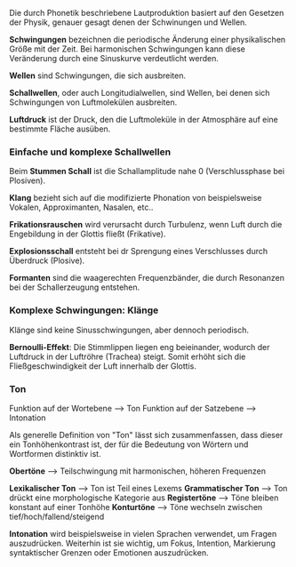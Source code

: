 Die durch Phonetik beschriebene Lautproduktion basiert auf den Gesetzen der Physik, genauer gesagt denen der Schwinungen und Wellen.

**Schwingungen** bezeichnen die periodische Änderung einer physikalischen Größe mit der Zeit. Bei harmonischen Schwingungen kann diese Veränderung durch eine Sinuskurve verdeutlicht werden.

**Wellen** sind Schwingungen, die sich ausbreiten.

**Schallwellen**, oder auch Longitudialwellen, sind Wellen, bei denen sich Schwingungen von Luftmolekülen ausbreiten.

**Luftdruck** ist der Druck, den die Luftmoleküle in der Atmosphäre auf eine bestimmte Fläche ausüben.



### Einfache und komplexe Schallwellen
Beim **Stummen Schall** ist die Schallamplitude nahe 0 (Verschlussphase bei Plosiven).

**Klang** bezieht sich auf die modifizierte Phonation von beispielsweise Vokalen, Approximanten, Nasalen, etc..

**Frikationsrauschen** wird verursacht durch Turbulenz, wenn Luft durch die Engebildung in der Glottis fließt (Frikative).

**Explosionsschall** entsteht bei dr Sprengung eines Verschlusses durch Überdruck (Plosive).

**Formanten** sind die waagerechten Frequenzbänder, die durch Resonanzen bei der Schallerzeugung entstehen.



### Komplexe Schwingungen: Klänge
Klänge sind keine Sinusschwingungen, aber dennoch periodisch. 

**Bernoulli-Effekt**: Die Stimmlippen liegen eng beieinander, wodurch der Luftdruck in der Luftröhre (Trachea) steigt. Somit erhöht sich die Fließgeschwindigkeit der Luft innerhalb der Glottis.

### Ton
Funktion auf der Wortebene --> Ton
Funktion auf der Satzebene --> Intonation

Als generelle Definition von "Ton" lässt sich zusammenfassen, dass dieser ein Tonhöhenkontrast ist, der für die Bedeutung von Wörtern und Wortformen distinktiv ist.

**Obertöne** --> Teilschwingung mit harmonischen, höheren Frequenzen

**Lexikalischer Ton** --> Ton ist Teil eines Lexems
**Grammatischer Ton** --> Ton drückt eine morphologische Kategorie aus
**Registertöne** --> Töne bleiben konstant auf einer Tonhöhe
**Konturtöne** --> Töne wechseln zwischen tief/hoch/fallend/steigend

**Intonation** wird beispielsweise in vielen Sprachen verwendet, um Fragen auszudrücken. Weiterhin ist sie wichtig, um Fokus, Intention, Markierung syntaktischer Grenzen oder Emotionen auszudrücken.
